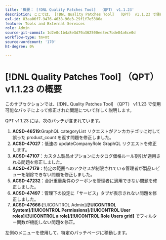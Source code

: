 ```yaml
---
title: '概要： [!DNL Quality Patches Tool]  （QPT） v1.1.23'
description: ここでは、 [!DNL Quality Patches Tool]  （QPT） v1.1.23 で使用可能なパッチによって修正された問題について詳しく説明します。
exl-id: 83aa06f7-9476-4638-96e3-29f1f7e5386a
feature: Tools and External Services
role: Admin
source-git-commit: 1d2e0c1b4a8e3d79a362500ee3ec7bde84a6ce0d
workflow-type: tm+mt
source-wordcount: '170'
ht-degree: 0%

---
```


# [!DNL Quality Patches Tool] （QPT） v1.1.23 の概要

このサブセクションでは、[!DNL Quality Patches Tool] （QPT） v1.1.23 で使用可能なパッチによって修正された問題について詳しく説明します。

QPT v1.1.23 には、次のパッチが含まれています。

1. **ACSD-46519**:GraphQL categoryList リクエストがアンカカテゴリに対して誤った product_count を返す問題を修正しました。
1. **ACSD-47027**：低速の updateCompanyRole GraphQL リクエストを修正します。
1. **ACSD-47107**：カスタム製品オプションにカタログ価格ルール割引が適用される問題を修正しました。
1. **ACSD-47179**：特定の範囲へのアクセスが制限されている管理者が製品レビューを削除できない問題を修正しました。
1. **ACSD-47232**：合計重量条件のクーポンを管理者に適用できない問題を修正しました。
1. **ACSD-47497**：管理下の設定に「サービス」タブが表示されない問題を修正しました。
1. **ACSD-47666**:[!UICONTROL Admin]/**[!UICONTROL System]**/**[!UICONTROL Permissions]**/**[!UICONTROL User roles]**/**[!UICONTROL a role]**/**[!UICONTROL Role Users grid]** でフィルター関数が機能しない問題を修正。

左側のメニューを使用して、特定のパッチページに移動します。
